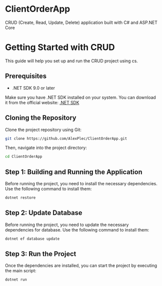 # ClientOrderApp
CRUD (Create, Read, Update, Delete) application built with C# and ASP.NET Core

# Getting Started with CRUD

This guide will help you set up and run the CRUD project using cs.

## Prerequisites

 - .NET SDK 9.0 or later
   
 Make sure you have .NET SDK installed on your system. You can download it from the official website: [.NET SDK](https://dotnet.microsoft.com/en-us/download/dotnet/9.0)

## Cloning the Repository

Clone the project repository using Git:

```sh
git clone https://github.com/AlexPlec/ClientOrderApp.git
```

Then, navigate into the project directory:

```sh
cd ClientOrderApp
```

## Step 1: Building and Running the Application

Before running the project, you need to install the necessary dependencies. Use the following command to install them:
 
 ```sh
dotnet restore
```

## Step 2: Update Database

Before running the project, you need to update the necessary dependencies for database. Use the following command to install them:

```sh
dotnet ef database update
```

## Step 3: Run the Project

Once the dependencies are installed, you can start the project by executing the main script:

```sh
dotnet run
```
